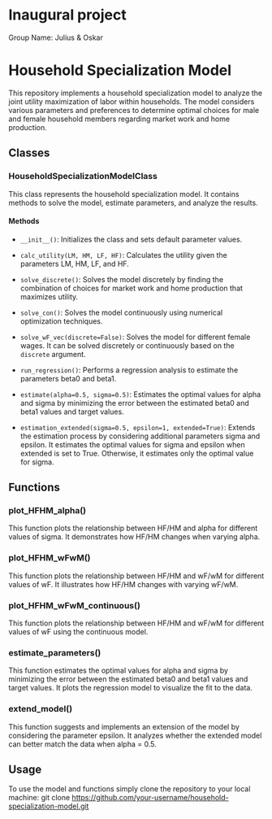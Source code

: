 # Inaugural project

Group Name: Julius & Oskar

# Household Specialization Model

This repository implements a household specialization model to analyze the joint utility maximization of labor within households. The model considers various parameters and preferences to determine optimal choices for male and female household members regarding market work and home production.

## Classes

### HouseholdSpecializationModelClass

This class represents the household specialization model. It contains methods to solve the model, estimate parameters, and analyze the results.

#### Methods

- `__init__()`: Initializes the class and sets default parameter values.

- `calc_utility(LM, HM, LF, HF)`: Calculates the utility given the parameters LM, HM, LF, and HF.

- `solve_discrete()`: Solves the model discretely by finding the combination of choices for market work and home production that maximizes utility.

- `solve_con()`: Solves the model continuously using numerical optimization techniques.

- `solve_wF_vec(discrete=False)`: Solves the model for different female wages. It can be solved discretely or continuously based on the `discrete` argument.

- `run_regression()`: Performs a regression analysis to estimate the parameters beta0 and beta1.

- `estimate(alpha=0.5, sigma=0.5)`: Estimates the optimal values for alpha and sigma by minimizing the error between the estimated beta0 and beta1 values and target values.

- `estimation_extended(sigma=0.5, epsilon=1, extended=True)`: Extends the estimation process by considering additional parameters sigma and epsilon. It estimates the optimal values for sigma and epsilon when extended is set to True. Otherwise, it estimates only the optimal value for sigma.

## Functions

### plot_HFHM_alpha()

This function plots the relationship between HF/HM and alpha for different values of sigma. It demonstrates how HF/HM changes when varying alpha.

### plot_HFHM_wFwM()

This function plots the relationship between HF/HM and wF/wM for different values of wF. It illustrates how HF/HM changes with varying wF/wM.

### plot_HFHM_wFwM_continuous()

This function plots the relationship between HF/HM and wF/wM for different values of wF using the continuous model.

### estimate_parameters()

This function estimates the optimal values for alpha and sigma by minimizing the error between the estimated beta0 and beta1 values and target values. It plots the regression model to visualize the fit to the data.

### extend_model()

This function suggests and implements an extension of the model by considering the parameter epsilon. It analyzes whether the extended model can better match the data when alpha = 0.5.

## Usage

To use the model and functions simply clone the repository to your local machine: git clone https://github.com/your-username/household-specialization-model.git 
